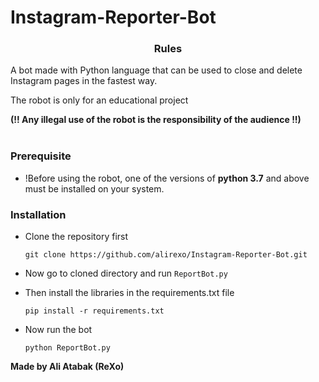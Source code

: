 # Instagram-Reporter-Bot
<h3><p align="center">Rules</p></h3>

A bot made with Python language that can be used to close and delete Instagram pages in the fastest way.

The robot is only for an educational project

<b>(!! Any illegal use of the robot is the responsibility of the audience !!)</b></br></br>
 
 
  
<h3><p align="left">Prerequisite</p></h3>
  
- !Before using the robot, one of the versions of <b>python 3.7</b> and above must be installed on your system.</br>
 

  
<h3><p align="left">Installation</p></h3>

- Clone the repository first 
   
   `git clone https://github.com/alirexo/Instagram-Reporter-Bot.git`</br>
    
 
 - Now go to cloned directory and run `ReportBot.py`</br>
 
 
 - Then install the libraries in the requirements.txt file
  
    `pip install -r requirements.txt`</br>
 
  
  
 - Now run the bot
  
    `python ReportBot.py`</br>
 

  
  <b>Made by Ali Atabak (ReXo)</b>

